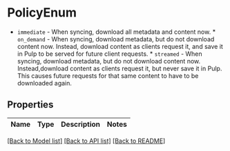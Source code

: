 # PolicyEnum

* `immediate` - When syncing, download all metadata and content now. * `on_demand` - When syncing, download metadata, but do not download content now. Instead, download content as clients request it, and save it in Pulp to be served for future client requests. * `streamed` - When syncing, download metadata, but do not download content now. Instead,download content as clients request it, but never save it in Pulp. This causes future requests for that same content to have to be downloaded again.
## Properties
Name | Type | Description | Notes
------------ | ------------- | ------------- | -------------

[[Back to Model list]](../README.md#documentation-for-models) [[Back to API list]](../README.md#documentation-for-api-endpoints) [[Back to README]](../README.md)


